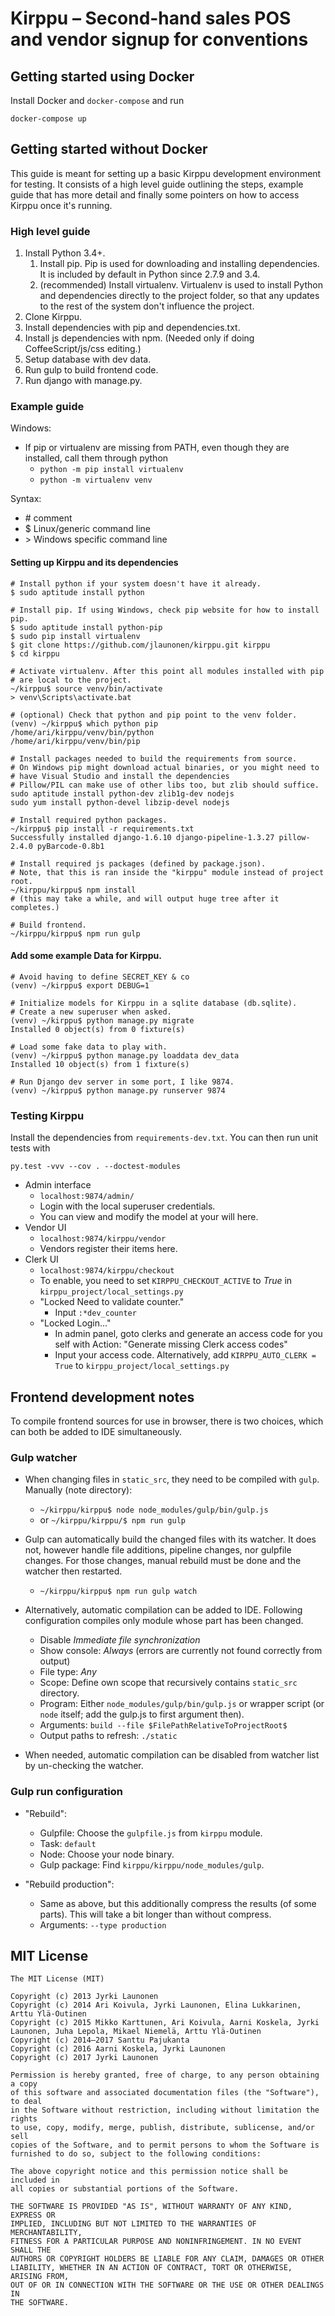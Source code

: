 # Kirppu – Second-hand sales POS and vendor signup for conventions

## Getting started using Docker

Install Docker and `docker-compose` and run

    docker-compose up

## Getting started without Docker

This guide is meant for setting up a basic Kirppu development environment for testing.
It consists of a high level guide outlining the steps, example guide that has more detail and finally some pointers on how to access Kirppu once it's running.


### High level guide

1. Install Python 3.4+.
    1. Install pip.
       Pip is used for downloading and installing dependencies. It is included
       by default in Python since 2.7.9 and 3.4.
    2. (recommended) Install virtualenv.
       Virtualenv is used to install Python and dependencies directly to the
       project folder, so that any updates to the rest of the system don't
       influence the project.
4. Clone Kirppu.
5. Install dependencies with pip and dependencies.txt.
6. Install js dependencies with npm. (Needed only if doing CoffeeScript/js/css editing.)
7. Setup database with dev data.
8. Run gulp to build frontend code.
9. Run django with manage.py.


### Example guide

Windows:

- If pip or virtualenv are missing from PATH, even though they are installed, call them through python
    - `python -m pip install virtualenv`
    - `python -m virtualenv venv`

Syntax:

- \# comment
- $ Linux/generic command line
- \> Windows specific command line


#### Setting up Kirppu and its dependencies
```Text
# Install python if your system doesn't have it already.
$ sudo aptitude install python

# Install pip. If using Windows, check pip website for how to install pip.
$ sudo aptitude install python-pip
$ sudo pip install virtualenv
$ git clone https://github.com/jlaunonen/kirppu.git kirppu
$ cd kirppu

# Activate virtualenv. After this point all modules installed with pip
# are local to the project.
~/kirppu$ source venv/bin/activate
> venv\Scripts\activate.bat

# (optional) Check that python and pip point to the venv folder.
(venv) ~/kirppu$ which python pip
/home/ari/kirppu/venv/bin/python
/home/ari/kirppu/venv/bin/pip

# Install packages needed to build the requirements from source.
# On Windows pip might download actual binaries, or you might need to
# have Visual Studio and install the dependencies
# Pillow/PIL can make use of other libs too, but zlib should suffice.
sudo aptitude install python-dev zlib1g-dev nodejs
sudo yum install python-devel libzip-devel nodejs

# Install required python packages.
~/kirppu$ pip install -r requirements.txt
Successfully installed django-1.6.10 django-pipeline-1.3.27 pillow-2.4.0 pyBarcode-0.8b1

# Install required js packages (defined by package.json).
# Note, that this is ran inside the "kirppu" module instead of project root.
~/kirppu/kirppu$ npm install
# (this may take a while, and will output huge tree after it completes.)

# Build frontend.
~/kirppu/kirppu$ npm run gulp
```

#### Add some example Data for Kirppu.
```Text
# Avoid having to define SECRET_KEY & co
(venv) ~/kirppu$ export DEBUG=1

# Initialize models for Kirppu in a sqlite database (db.sqlite).
# Create a new superuser when asked.
(venv) ~/kirppu$ python manage.py migrate
Installed 0 object(s) from 0 fixture(s)

# Load some fake data to play with.
(venv) ~/kirppu$ python manage.py loaddata dev_data
Installed 10 object(s) from 1 fixture(s)

# Run Django dev server in some port, I like 9874.
(venv) ~/kirppu$ python manage.py runserver 9874
```

### Testing Kirppu

Install the dependencies from `requirements-dev.txt`.
You can then run unit tests with

```
py.test -vvv --cov . --doctest-modules
```

- Admin interface
    - `localhost:9874/admin/`
    - Login with the local superuser credentials.
    - You can view and modify the model at your will here.
- Vendor UI
    - `localhost:9874/kirppu/vendor`
    - Vendors register their items here.
- Clerk UI
    - `localhost:9874/kirppu/checkout`
    - To enable, you need to set `KIRPPU_CHECKOUT_ACTIVE` to _True_ in
      `kirppu_project/local_settings.py`
    - "Locked Need to validate counter."
        - Input `:*dev_counter`
    - "Locked Login..."
        - In admin panel, goto clerks and generate an access code for you self with
          Action: "Generate missing Clerk access codes"
        - Input your access code.
          Alternatively, add `KIRPPU_AUTO_CLERK = True` to `kirppu_project/local_settings.py`


## Frontend development notes

To compile frontend sources for use in browser, there is two choices, which can both be added to IDE simultaneously.


### Gulp watcher

- When changing files in `static_src`, they need to be compiled with `gulp`. Manually (note directory):
    - `~/kirppu/kirppu$ node node_modules/gulp/bin/gulp.js`
    - or `~/kirppu/kirppu/$ npm run gulp`

- Gulp can automatically build the changed files with its watcher. It does not, however handle file additions, pipeline
  changes, nor gulpfile changes. For those changes, manual rebuild must be done and the watcher then restarted.
    - `~/kirppu/kirppu$ npm run gulp watch`

- Alternatively, automatic compilation can be added to IDE. Following configuration compiles only module whose part has been changed.
    - Disable _Immediate file synchronization_
    - Show console: _Always_  (errors are currently not found correctly from output)
    - File type: _Any_
    - Scope: Define own scope that recursively contains `static_src` directory.
    - Program: Either `node_modules/gulp/bin/gulp.js` or wrapper script (or `node` itself; add the gulp.js to first argument then).
    - Arguments: `build --file $FilePathRelativeToProjectRoot$`
    - Output paths to refresh: `./static`

- When needed, automatic compilation can be disabled from watcher list by un-checking the watcher.


### Gulp run configuration

- "Rebuild":
    - Gulpfile: Choose the `gulpfile.js` from `kirppu` module.
    - Task: `default`
    - Node: Choose your node binary.
    - Gulp package: Find `kirppu/kirppu/node_modules/gulp`.

- "Rebuild production":
    - Same as above, but this additionally compress the results (of some parts). This will take a bit longer than without compress.
    - Arguments: `--type production`


## MIT License

    The MIT License (MIT)

    Copyright (c) 2013 Jyrki Launonen
    Copyright (c) 2014 Ari Koivula, Jyrki Launonen, Elina Lukkarinen, Arttu Ylä-Outinen
    Copyright (c) 2015 Mikko Karttunen, Ari Koivula, Aarni Koskela, Jyrki Launonen, Juha Lepola, Mikael Niemelä, Arttu Ylä-Outinen
    Copyright (c) 2014–2017 Santtu Pajukanta
    Copyright (c) 2016 Aarni Koskela, Jyrki Launonen
    Copyright (c) 2017 Jyrki Launonen

    Permission is hereby granted, free of charge, to any person obtaining a copy
    of this software and associated documentation files (the "Software"), to deal
    in the Software without restriction, including without limitation the rights
    to use, copy, modify, merge, publish, distribute, sublicense, and/or sell
    copies of the Software, and to permit persons to whom the Software is
    furnished to do so, subject to the following conditions:

    The above copyright notice and this permission notice shall be included in
    all copies or substantial portions of the Software.

    THE SOFTWARE IS PROVIDED "AS IS", WITHOUT WARRANTY OF ANY KIND, EXPRESS OR
    IMPLIED, INCLUDING BUT NOT LIMITED TO THE WARRANTIES OF MERCHANTABILITY,
    FITNESS FOR A PARTICULAR PURPOSE AND NONINFRINGEMENT. IN NO EVENT SHALL THE
    AUTHORS OR COPYRIGHT HOLDERS BE LIABLE FOR ANY CLAIM, DAMAGES OR OTHER
    LIABILITY, WHETHER IN AN ACTION OF CONTRACT, TORT OR OTHERWISE, ARISING FROM,
    OUT OF OR IN CONNECTION WITH THE SOFTWARE OR THE USE OR OTHER DEALINGS IN
    THE SOFTWARE.

